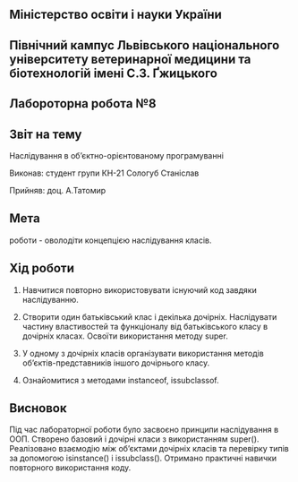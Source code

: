 ## Міністерство освіти і науки України

## Північний кампус Львівського національного університету ветеринарної медицини та біотехнологій імені С.З. Ґжицького

## Лабороторна робота №8

## Звіт на тему
Наслідування в об’єктно-орієнтованому програмуванні

Виконав: студент групи КН-21 Сологуб Станіслав

Прийняв: доц. А.Татомир

## Мета
роботи - оволодіти концепцією наслідування класів.

## Хід роботи
1. Навчитися повторно використовувати існуючий код завдяки наслідуванню.

2. Створити один батьківський клас і декілька дочірніх. Наслідувати частину властивостей та функціоналу від батьківського класу в дочірніх класах. Освоїти використання методу super.

3. У одному з дочірніх класів організувати використання методів об’єктів-представників іншого дочірнього класу.

4. Ознайомитися з методами instanceof, issubclassof.

## Висновок

Під час лабораторної роботи було засвоєно принципи наслідування в ООП. Створено базовий і дочірні класи з використанням super(). Реалізовано взаємодію між об’єктами дочірніх класів та перевірку типів за допомогою isinstance() і issubclass(). Отримано практичні навички повторного використання коду.